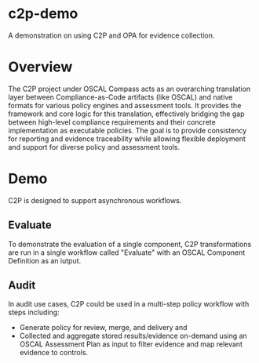 # c2p-demo
A demonstration on using C2P and OPA for evidence collection.

# Overview
The C2P project under OSCAL Compass acts as an overarching translation layer between Compliance-as-Code artifacts (like OSCAL) and native formats for various
policy engines and assessment tools. It provides the framework and core logic for this translation, effectively bridging the gap between high-level compliance
requirements and their concrete implementation as executable policies.
The goal is to provide consistency for reporting and evidence traceability while allowing flexible deployment and support for diverse policy and assessment tools.

# Demo

C2P is designed to support asynchronous workflows.

## Evaluate

To demonstrate the evaluation of a single component, C2P transformations are run in a single workflow called "Evaluate" with an OSCAL Component Definition as
an iutput.

## Audit

In audit use cases, C2P could be used in a multi-step policy workflow with steps including:
- Generate policy for review, merge, and delivery and
- Collected and aggregate stored results/evidence on-demand using an OSCAL Assessment Plan as input to filter evidence and map relevant evidence to controls.
